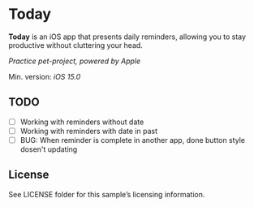 # Today

**Today** is an iOS app that presents daily reminders, allowing you to stay productive without cluttering your head.

*Practice pet-project, powered by Apple*


Min. version: *iOS 15.0*

## TODO

- [ ] Working with reminders without date
- [ ] Working with reminders with date in past
- [ ] BUG: When reminder is complete in another app, done button style dosen't updating

## License

See LICENSE folder for this sample’s licensing information.
